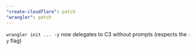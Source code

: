 ```yaml
---
"create-cloudflare": patch
"wrangler": patch
---
```


`wrangler init ... -y` now delegates to C3 without prompts (respects the `-y` flag)
